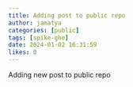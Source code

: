 ```yaml
---
title: Adding post to public repo
author: jamatya
categories: [public]
tags: [spike-ghe]
date: 2024-01-02 16:31:59 
likes: 0
---
```


Adding new post to public repo